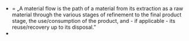 - = „A material flow is the path of a material from its extraction as a raw material through 
  the various stages of refinement to the final product stage, the use/consumption of the 
  product, and - if applicable - its reuse/recovery up to its disposal.”
-